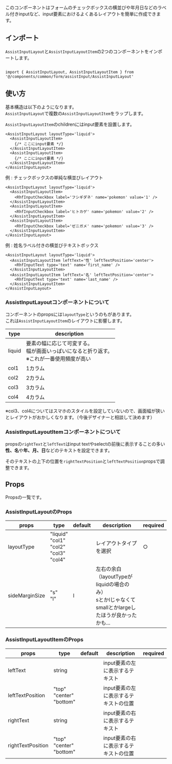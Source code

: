 このコンポーネントはフォームのチェックボックスの横並びや年月日などのラベル付きinputなど、input要素におけるよくあるレイアウトを簡単に作成できます。

## インポート

`AssistInputLayout`と`AssistInputLayoutItem`の2つのコンポーネントをインポートします。

```tsx

import { AssistInputLayout, AssistInputLayoutItem } from '@/components/common/form/assistInput/AssistInputLayout'

```

## 使い方

基本構造は以下のようになります。  
`AssistInputLayout`で複数の`AssistInputLayoutItem`をラップします。  

`AssistInputLayoutItem`のchildrenにはinput要素を設置します。

```tsx
<AssistInputLayout layoutType='liquid'>
  <AssistInputLayoutItem>
    {/* ここにinput要素 */}
  </AssistInputLayoutItem>
  <AssistInputLayoutItem>
    {/* ここにinput要素 */}
  </AssistInputLayoutItem>
</AssistInputLayout>
```

例 : チェックボックスの単純な横並びレイアウト  

```tsx
<AssistInputLayout layoutType='liquid'>
  <AssistInputLayoutItem>
    <RhfInputCheckbox label='フシギダネ' name='pokemon' value='1' />
  </AssistInputLayoutItem>
  <AssistInputLayoutItem>
    <RhfInputCheckbox label='ヒトカゲ' name='pokemon' value='2' />
  </AssistInputLayoutItem>
  <AssistInputLayoutItem>
    <RhfInputCheckbox label='ゼニガメ' name='pokemon' value='3' />
  </AssistInputLayoutItem>
</AssistInputLayout>
```

例 : 姓名ラベル付きの横並びテキストボックス  

```tsx
<AssistInputLayout layoutType='liquid'>
  <AssistInputLayoutItem leftText='性' leftTextPosition='center'>
    <RhfInputText type='text' name='first_name' />
  </AssistInputLayoutItem>
  <AssistInputLayoutItem leftText='名' leftTextPosition='center'>
    <RhfInputText type='text' name='last_name' />
  </AssistInputLayoutItem>
</AssistInputLayout>
```

### AssistInputLayoutコンポーネントについて

コンポーネントのpropsには`layoutType`というのもがあります。  
これは`AssistInputLayoutItem`のレイアウトに影響します。

| type   | description                                           |
| ------ | ----------------------------------------------------- |
| liquid | 要素の幅に応じて可変する。<br/>幅が画面いっぱいになると折り返す。<br/>※これが一番使用頻度が高い |
| col1   | 1カラム                                                  |
| col2   | 2カラム                                                  |
| col3   | 3カラム                                                  |
| col4   | 4カラム                                                  |

※col3、col4についてはスマホのスタイルを設定していないので、画面幅が狭いとレイアウトがおかしくなります。（今後デザイナーと相談して決めます）

### AssistInputLayoutItemコンポーネントについて

propsの`rightText`と`leftText`はinput textやselectの前後に表示することの多い**性、名**や**年、月、日**などのテキストを設定できます。  

そのテキストの上下の位置を`rightTextPosition`と`leftTextPosition`propsで調整できます。

## Props

Propsの一覧です。  

### AssistInputLayoutのProps

| props          | type                                                 | default | description                                                           | required |
| -------------- | ---------------------------------------------------- | ------- | --------------------------------------------------------------------- | -------- |
| layoutType     | "liquid"<br/>"col1"<br/>"col2"<br/>"col3"<br/>"col4" |         | レイアウトタイプを選択                                                           | ○        |
| sideMarginSize | "s"<br/>"l"                                          | l       | 左右の余白（layoutTypeがliquidの場合のみ）<br/>sとかlじゃなくてsmallとかlargeしたほうが良かったかも... |          |

### AssistInputLayoutItemのProps

| props             | type                            | default | description           | required |
| ----------------- | ------------------------------- | ------- | --------------------- | -------- |
| leftText          | string                          |         | input要素の左に表示するテキスト    |          |
| leftTextPosition  | "top"<br/>"center"<br/>"bottom" |         | input要素の左に表示するテキストの位置 |          |
| rightText         | string                          |         | input要素の右に表示するテキスト    |          |
| rightTextPosition | "top"<br/>"center"<br/>"bottom" |         | input要素の右に表示するテキストの位置 |          |
